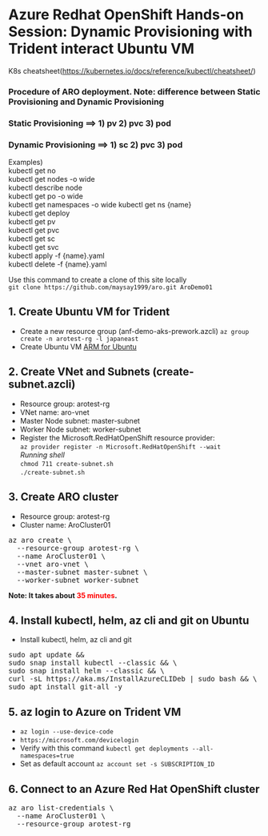# Azure Redhat OpenShift Hands-on Session: Dynamic Provisioning with Trident interact Ubuntu VM

K8s cheatsheet(https://kubernetes.io/docs/reference/kubectl/cheatsheet/)

### **Procedure of ARO deployment.  Note: difference between Static Provisioning and Dynamic Provisioning**
### **Static Provisioning** ==> 1) pv 2) pvc 3) pod
### **Dynamic Provisioning** ==> 1) sc 2) pvc 3) pod

Examples)\
kubectl get no\
kubectl get nodes -o wide\
kubectl describe node\
kubectl get po -o wide\
kubectl get namespaces -o wide
kubectl get ns {name}\
kubectl get deploy\
kubectl get pv\
kubectl get pvc\
kubectl get sc\
kubectl get svc\
kubectl apply -f {name}.yaml\
kubectl delete -f {name}.yaml

Use this command to create a clone of this site locally\
`git clone https://github.com/maysay1999/aro.git AroDemo01`


## 1. Create Ubuntu VM for Trident
- Create a new resource group (anf-demo-aks-prework.azcli)  `az group create -n arotest-rg -l japaneast`
- Create Ubuntu VM [ARM for Ubuntu](https://github.com/maysay1999/anfdemo01/tree/main/trident)

## 2. Create VNet and Subnets (create-subnet.azcli)
- Resource group: arotest-rg
- VNet name: aro-vnet
- Master Node subnet: master-subnet
- Worker Node subnet: worker-subnet
- Register the Microsoft.RedHatOpenShift resource provider:  <br /> `az provider register -n Microsoft.RedHatOpenShift --wait`<br />
*Running shell*<br />
`chmod 711 create-subnet.sh`<br />
`./create-subnet.sh`

## 3. Create ARO cluster
- Resource group: arotest-rg
- Cluster name: AroCluster01
<pre>
az aro create \
  --resource-group arotest-rg \
  --name AroCluster01 \
  --vnet aro-vnet \
  --master-subnet master-subnet \
  --worker-subnet worker-subnet
</pre>
**</p>Note: It takes about <span style="color:red">35 minutes</span>. </p>**

## 4. Install kubectl, helm, az cli and git on Ubuntu
- Install kubectl, helm, az cli and git
<pre>
sudo apt update && 
sudo snap install kubectl --classic && \
sudo snap install helm --classic && \
curl -sL https://aka.ms/InstallAzureCLIDeb | sudo bash && \
sudo apt install git-all -y
</pre>

## 5. az login to Azure on Trident VM
- `az login --use-device-code`
- `https://microsoft.com/devicelogin`
- Verify with this command `kubectl get deployments --all-namespaces=true`
- Set as default account `az account set -s SUBSCRIPTION_ID`

## 6. Connect to an Azure Red Hat OpenShift cluster
<pre>
az aro list-credentials \
  --name AroCluster01 \
  --resource-group arotest-rg
</pre>
